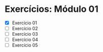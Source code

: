 # Exercícios: Módulo 01

- [X] Exercício 01
- [ ] Exercício 02
- [ ] Exercício 03
- [ ] Exercício 04
- [ ] Exercício 05

